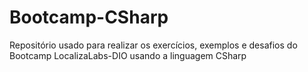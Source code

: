 # Bootcamp-CSharp
Repositório usado para realizar os exercícios, exemplos e desafios do Bootcamp LocalizaLabs-DIO usando a linguagem CSharp

